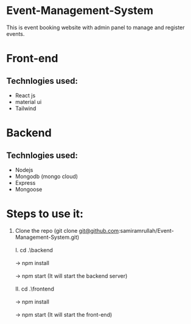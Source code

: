 # Event-Management-System
This is event booking website with admin panel to manage and register events.

# Front-end
  ## Technlogies used:
  * React js
  * material ui
  * Tailwind

# Backend
 ## Technlogies used:
 * Nodejs
 * Mongodb (mongo cloud)
 * Express
 * Mongoose


 # Steps to use it:
 
 1. Clone the repo (git clone git@github.com:samiramrullah/Event-Management-System.git) <br><br>
    I.  cd .\backend <br><br>
        -> npm install <br><br>
        -> npm start (It will start the backend server) <br><br>
    II. cd .\frontend <br><br>
        -> npm install <br><br>
        -> npm start (It will start the front-end) <br><br>